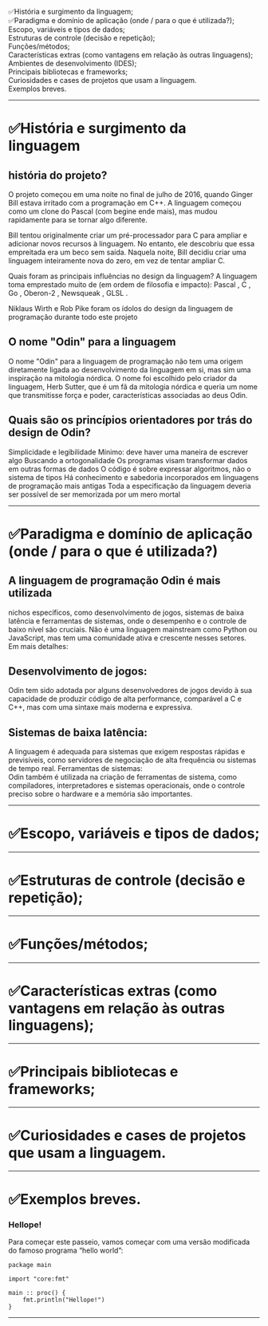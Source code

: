 ✅História e surgimento da linguagem;  
✅Paradigma e domínio de aplicação (onde / para o que é utilizada?);  
Escopo, variáveis e tipos de dados;  
Estruturas de controle (decisão e repetição);  
Funções/métodos;  
Características extras (como vantagens em relação às outras linguagens);  
Ambientes de desenvolvimento (IDES);  
Principais bibliotecas e frameworks;  
Curiosidades e cases de projetos que usam a linguagem.  
Exemplos breves.  

-----

# ✅História e surgimento da linguagem

## história do projeto? 
O projeto começou em uma noite no final de julho de 2016, quando Ginger Bill estava irritado com a programação em C++. A linguagem começou como um clone do Pascal (com begine ende mais), mas mudou rapidamente para se tornar algo diferente.

Bill tentou originalmente criar um pré-processador para C para ampliar e adicionar novos recursos à linguagem. No entanto, ele descobriu que essa empreitada era um beco sem saída. Naquela noite, Bill decidiu criar uma linguagem inteiramente nova do zero, em vez de tentar ampliar C.

Quais foram as principais influências no design da linguagem? 
A linguagem toma emprestado muito de (em ordem de filosofia e impacto): Pascal , C , Go , Oberon-2 , Newsqueak , GLSL .

Niklaus Wirth e Rob Pike foram os ídolos do design da linguagem de programação durante todo este projeto

## O nome "Odin" para a linguagem
O nome "Odin" para a linguagem de programação não tem uma origem diretamente ligada ao desenvolvimento da linguagem em si, mas sim uma inspiração na mitologia nórdica. O nome foi escolhido pelo criador da linguagem, Herb Sutter, que é um fã da mitologia nórdica e queria um nome que transmitisse força e poder, características associadas ao deus Odin. 

## Quais são os princípios orientadores por trás do design de Odin? 

Simplicidade e legibilidade
Mínimo: deve haver uma maneira de escrever algo
Buscando a ortogonalidade
Os programas visam transformar dados em outras formas de dados
O código é sobre expressar algoritmos, não o sistema de tipos
Há conhecimento e sabedoria incorporados em linguagens de programação mais antigas
Toda a especificação da linguagem deveria ser possível de ser memorizada por um mero mortal

----

# ✅Paradigma e domínio de aplicação (onde / para o que é utilizada?)

## A linguagem de programação Odin é mais utilizada
nichos específicos, como desenvolvimento de jogos, sistemas de baixa latência e ferramentas de sistemas, onde o desempenho e o controle de baixo nível são cruciais. Não é uma linguagem mainstream como Python ou JavaScript, mas tem uma comunidade ativa e crescente nesses setores.   
Em mais detalhes:  
## Desenvolvimento de jogos:  
Odin tem sido adotada por alguns desenvolvedores de jogos devido à sua capacidade de produzir código de alta performance, comparável a C e C++, mas com uma sintaxe mais moderna e expressiva.   
## Sistemas de baixa latência:  
A linguagem é adequada para sistemas que exigem respostas rápidas e previsíveis, como servidores de negociação de alta frequência ou sistemas de tempo real. 
Ferramentas de sistemas:  
Odin também é utilizada na criação de ferramentas de sistema, como compiladores, interpretadores e sistemas operacionais, onde o controle preciso sobre o hardware e a memória são importantes.   

-----
# ✅Escopo, variáveis e tipos de dados; 

------
# ✅Estruturas de controle (decisão e repetição);
----

# ✅Funções/métodos;  

-----

# ✅Características extras (como vantagens em relação às outras linguagens);  

----

# ✅Principais bibliotecas e frameworks;  
----
# ✅Curiosidades e cases de projetos que usam a linguagem.  

----
# ✅Exemplos breves. 

### Hellope! 
Para começar este passeio, vamos começar com uma versão modificada do famoso programa “hello world”:

```
package main

import "core:fmt"

main :: proc() {
	fmt.println("Hellope!")
}
```

----




